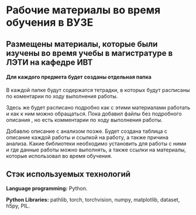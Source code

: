 # Рабочие материалы во время обучения в ВУЗЕ
## Размещены материалы, которые были изучены во время учебы в магистратуре в ЛЭТИ на кафедре ИВТ
#### Для каждого предмета будет созданы отдельная папка 
В каждой папке будут содержатся тетрадки, в которых будут расписаны по коментарии по ходу выполнения работы.

Здесь же будет расписано подробно как с этими материалами работать и как к ним можно обращаться. 
Пока добавил файлы без подробного описания , но есть комментарии по ходу выполнения работы.

Добавлю описание с анализом позже. Будет создана таблица с описание каждой работы и ссылкой на работу, а также причина анализа.
Какие библиотеки необходимо установить для работы с ними и где данные работы можно выполнять, а также ссылки на  материалы, которые использовал во время обучения.

## Стэк используемых технологий

**Language programming:** Python.

**Python Libraries:** pathlib, torch, torchvision, numpy, matplotlib, dataset, h5py, PIL.
